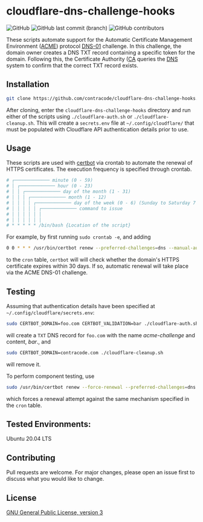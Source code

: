 # cloudflare-dns-challenge-hooks

<img alt="GitHub" src="https://img.shields.io/github/license/contracode/cloudflare-dns-challenge-hooks?color=black"> <img alt="GitHub last commit (branch)" src="https://img.shields.io/github/last-commit/contracode/cloudflare-dns-challenge-hooks/main"> <img alt="GitHub contributors" src="https://img.shields.io/github/contributors/contracode/cloudflare-dns-challenge-hooks">

These scripts automate support for the Automatic Certificate Management Environment ([ACME](https://en.wikipedia.org/wiki/Automatic_Certificate_Management_Environment)) protocol [DNS-01](https://letsencrypt.org/docs/challenge-types/#dns-01-challenge) challenge. In this challenge, the domain owner creates a DNS TXT record containing a specific token for the domain. Following this, the Certificate Authority ([CA](https://en.wikipedia.org/wiki/Certificate_authority) queries the [DNS](https://en.wikipedia.org/wiki/Domain_Name_System) system to confirm that the correct TXT record exists.

## Installation

```bash
git clone https://github.com/contracode/cloudflare-dns-challenge-hooks.git
```
After cloning, enter the `cloudflare-dns-challenge-hooks` directory and run either of the scripts using `./cloudflare-auth.sh` or `./cloudflare-cleanup.sh`. This will create a `secrets.env` file at `~/.config/cloudflare/` that must be populated with Cloudflare API authentication details prior to use.

## Usage

These scripts are used with [certbot](https://certbot.eff.org/pages/about) via crontab to automate the renewal of HTTPS certificates. The execution frequency is specified through crontab.

```bash
# ┌───────────── minute (0 - 59)
# │ ┌───────────── hour (0 - 23)
# │ │ ┌───────────── day of the month (1 - 31)
# │ │ │ ┌───────────── month (1 - 12)
# │ │ │ │ ┌───────────── day of the week (0 - 6) (Sunday to Saturday 7 is also Sunday on some systems)
# │ │ │ │ │ ┌───────────── command to issue                               
# │ │ │ │ │ │
# │ │ │ │ │ │
# * * * * * /bin/bash {Location of the script}
```
For example, by first running `sudo crontab -e`, and adding

```bash
0 0 * * * /usr/bin/certbot renew --preferred-challenges=dns --manual-auth-hook "/home/pi/cloudflare-dns-challenge-hooks/cloudflare-auth.sh" --post-hook "systemctl reload nginx" --manual-cleanup-hook "/home/pi/cloudflare-dns-challenge-hooks/cloudflare-cleanup.sh"
```
to the `cron` table, `certbot` will will check whether the domain's HTTPS certificate expires within 30 days. If so, automatic renewal will take place via the ACME DNS-01 challenge. 

## Testing

Assuming that authentication details have been specified at `~/.config/cloudflare/secrets.env`:

```bash
sudo CERTBOT_DOMAIN=foo.com CERTBOT_VALIDATION=bar ./cloudflare-auth.sh
```

will create a `TXT` DNS record for `foo.com` with the name _acme-challenge_ and content, _bar_., and

```bash
sudo CERTBOT_DOMAIN=contracode.com ./cloudflare-cleanup.sh
```

will remove it.

To perform component testing, use

```bash
sudo /usr/bin/certbot renew --force-renewal --preferred-challenges=dns --manual-auth-hook "/home/pi/cloudflare-dns-challenge-hooks/cloudflare-auth.sh" --post-hook "systemctl reload nginx" --manual-cleanup-hook "/home/pi/cloudflare-dns-challenge-hooks/cloudflare-cleanup.sh"
```

which forces a renewal attempt against the same mechanism specified in the `cron` table.

## Tested Environments:
Ubuntu 20.04 LTS

## Contributing
Pull requests are welcome. For major changes, please open an issue first to discuss what you would like to change.

## License
[GNU General Public License, version 3](https://github.com/contracode/cloudflare-dns-challenge-hooks/blob/main/LICENSE)
